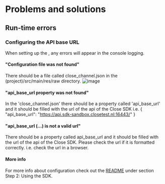 # Problems and solutions

## Run-time errors

### Configuring the API base URL
When setting up the , any errors will appear in the console logging.

#### "Configuration file was not found"

There should be a file called close_channel.json in the (project)/src/main/res/raw directory. 
![image](https://user-images.githubusercontent.com/108068516/179998950-ea4a5d08-2eb7-4e46-b1c0-db6004333bf2.png)

#### "api_base_url property was not found"

In the 'close_channel.json' there should be a property called 'api_base_url' and it should be filled with the url of the api of the Close SDK
i.e. 
{
    "api_base_url": "https://api.sdk-sandbox.closetest.nl:16443/"
}

#### "api_base_url (...) is not a valid url"

There should be a property called api_base_url and it should be filled with the url of the api of the Close SDK. 
Please check the url if it is formatted correctly. i.e. check the url in a browser.

#### More info
For more info about configuration check out the [README](../README.md) under section Step 2: Using the SDK.

